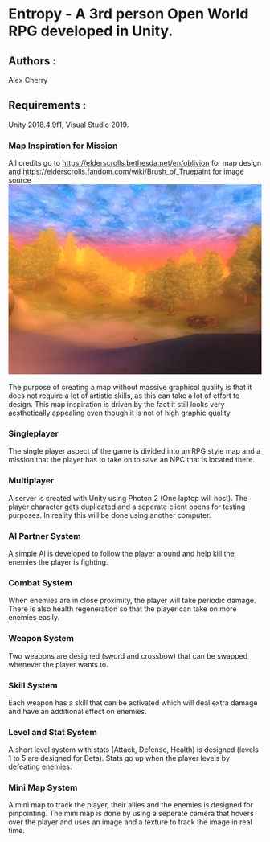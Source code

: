 
# Entropy - A 3rd person Open World RPG developed in Unity.

## Authors : 
Alex Cherry

## Requirements : 
Unity 2018.4.9f1, Visual Studio 2019.

### Map Inspiration for Mission
All credits go to https://elderscrolls.bethesda.net/en/oblivion for map design and https://elderscrolls.fandom.com/wiki/Brush_of_Truepaint for image source
![alt test](readmescreenshots/PaintedWorld.jpg)

The purpose of creating a map without massive graphical quality is that it does not require a lot of artistic skills, as this can take a lot of effort to design. This map inspiration is driven by the fact it still looks very aesthetically appealing even though it is not of high graphic quality.

### Singleplayer
The single player aspect of the game is divided into an RPG style map and a mission that the player has to take on to save an NPC that is located there. 

### Multiplayer 
A server is created with Unity using Photon 2 (One laptop will host). The player character gets duplicated and a seperate client opens for testing purposes. In reality this will be done using another computer.

### AI Partner System
A simple AI is developed to follow the player around and help kill the enemies the player is fighting.

### Combat System
When enemies are in close proximity, the player will take periodic damage. There is also health regeneration so that the player can take on more enemies easily.

### Weapon System
Two weapons are designed (sword and crossbow) that can be swapped whenever the player wants to.

### Skill System
Each weapon has a skill that can be activated which will deal extra damage and have an additional effect on enemies.

### Level and Stat System
A short level system with stats (Attack, Defense, Health) is designed (levels 1 to 5 are designed for Beta). Stats go up when the player levels by defeating enemies.

### Mini Map System
A mini map to track the player, their allies and the enemies is designed for pinpointing. The mini map is done by using a seperate camera that hovers over the player and uses an image and a texture to track the image in real time.



